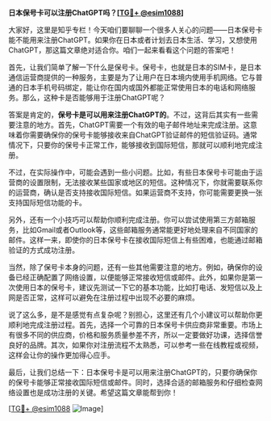 **日本保号卡可以注册ChatGPT吗？[[TG💪+ @esim1088](https://t.me/s/esim1088)]**

大家好，这里是知乎专栏！今天咱们要聊聊一个很多人关心的问题——日本保号卡能不能用来注册ChatGPT。如果你在日本或者计划去日本生活、学习，又想使用ChatGPT，那这篇文章绝对适合你。咱们一起来看看这个问题的答案吧！

首先，让我们简单了解一下什么是保号卡。保号卡，也就是日本的SIM卡，是日本通信运营商提供的一种服务，主要是为了让用户在日本境内使用手机网络。它与普通的日本手机号码绑定，能让你在国内或国外都能正常使用日本的电话和网络服务。那么，这种卡是否能够用于注册ChatGPT呢？

答案是肯定的，**保号卡是可以用来注册ChatGPT的**。不过，这背后其实有一些需要注意的地方。首先，ChatGPT需要一个有效的电子邮件地址来完成注册。这意味着你需要确保你的保号卡能够接收来自ChatGPT验证邮件的短信验证码。通常情况下，只要你的保号卡正常工作，能够接收到国际短信，那就可以顺利地完成注册。

不过，在实际操作中，可能会遇到一些小问题。比如，有些日本保号卡可能由于运营商的设置限制，无法接收某些国家或地区的短信。这种情况下，你就需要联系你的运营商，确认是否支持接收国际短信。如果运营商不支持，你可能需要更换一张支持国际短信功能的卡。

另外，还有一个小技巧可以帮助你顺利完成注册。你可以尝试使用第三方邮箱服务，比如Gmail或者Outlook等，这些邮箱服务通常能更好地处理来自不同国家的邮件。这样一来，即使你的日本保号卡在接收国际短信上有些困难，也能通过邮箱验证的方式成功注册。

当然，除了保号卡本身的问题，还有一些其他需要注意的地方。例如，确保你的设备已经正确配置了网络设置，以便能够正常接收短信或邮件。此外，如果你是第一次使用日本的保号卡，建议先测试一下它的基本功能，比如打电话、发短信以及上网是否正常，这样可以避免在注册过程中出现不必要的麻烦。

说了这么多，是不是感觉有点复杂呢？别担心，这里还有几个小建议可以帮助你更顺利地完成注册过程。首先，选择一个可靠的日本保号卡供应商非常重要。市场上有很多不同的供应商，价格和服务质量参差不齐，所以一定要做好功课，选择信誉良好的品牌。其次，如果你对注册流程不太熟悉，可以参考一些在线教程或视频，这样会让你的操作更加得心应手。

最后，让我们总结一下：日本保号卡是可以用来注册ChatGPT的，只要你确保你的保号卡能够正常接收国际短信或邮件。同时，选择合适的邮箱服务和仔细检查网络设置也是成功注册的关键。希望这篇文章能帮到你！

[[TG💪+ @esim1088](https://t.me/s/esim1088) ![Image](https://i.postimg.cc/4NQfJmqS/Snipaste-2025-05-13-00-14-12.png)]
